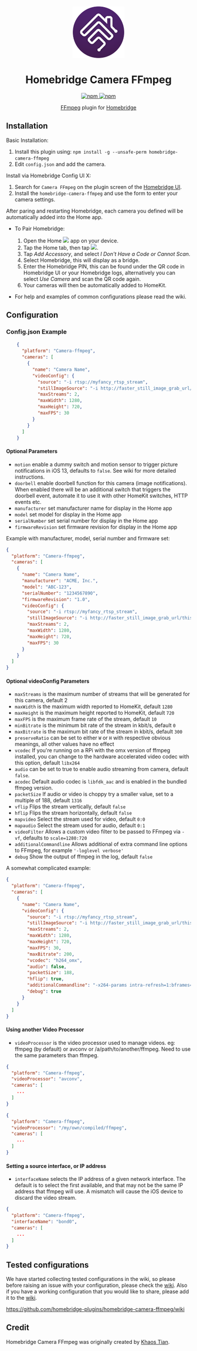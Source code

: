 <!-- markdownlint-disable no-inline-html -->
<span align="center">

[<img alt="homebridge-verified" src="https://github.com/homebridge/branding/blob/master/logos/homebridge-color-round.svg?sanitize=true" width="140px">](https://github.com/homebridge/verified/blob/master/verified-plugins.json)

# Homebridge Camera FFmpeg

[![npm](https://badgen.net/npm/v/homebridge-camera-ffmpeg) ![npm](https://badgen.net/npm/dt/homebridge-camera-ffmpeg)](https://www.npmjs.com/package/homebridge-camera-ffmpeg)

[FFmpeg](https://www.ffmpeg.org) plugin for [Homebridge](https://homebridge.io)

</span>
<!-- markdownlint-enable no-inline-html -->

## Installation

Basic Installation:

1. Install this plugin using: `npm install -g --unsafe-perm homebridge-camera-ffmpeg`
2. Edit `config.json` and add the camera.

Install via Homebridge Config UI X:

1. Search for `Camera FFmpeg` on the plugin screen of the [Homebridge UI](https://github.com/oznu/homebridge-config-ui-x).
2. Install the `homebridge-camera-ffmpeg` and use the form to enter your camera settings.

After paring and restarting Homebridge, each camera you defined will be automatically added into the Home app.

<!-- markdownlint-disable no-inline-html -->
- To Pair Homebridge:

  1. Open the Home <img src="https://user-images.githubusercontent.com/3979615/78010622-4ea1d380-738e-11ea-8a17-e6a465eeec35.png" height="16.42px"> app on your device.
  2. Tap the Home tab, then tap <img src="https://user-images.githubusercontent.com/3979615/78010869-9aed1380-738e-11ea-9644-9f46b3633026.png" height="16.42px">.
  3. Tap _Add Accessory_, and select _I Don't Have a Code or Cannot Scan_.
  4. Select Homebridge, this will display as a bridge.
  5. Enter the Homebridge PIN, this can be found under the QR code in Homebridge UI or your Homebridge logs, alternatively you can select _Use Camera_ and scan the QR code again.
  6. Your cameras will then be automatically added to HomeKit.

- For help and examples of common configurations please read the wiki.
<!-- markdownlint-enable no-inline-html -->

## Configuration

### Config.json Example

```json
    {
      "platform": "Camera-ffmpeg",
      "cameras": [
        {
          "name": "Camera Name",
          "videoConfig": {
            "source": "-i rtsp://myfancy_rtsp_stream",
            "stillImageSource": "-i http://faster_still_image_grab_url/this_is_optional.jpg",
            "maxStreams": 2,
            "maxWidth": 1280,
            "maxHeight": 720,
            "maxFPS": 30
          }
        }
      ]
    }
```

#### Optional Parameters

- `motion` enable a dummy switch and motion sensor to trigger picture notifications in iOS 13, defaults to `false`. See wiki for more detailed instructions.
- `doorbell` enable doorbell function for this camera (image notifications). When enabled there will be an additional switch that triggers the doorbell event, automate it to use it with other HomeKit switches, HTTP events etc.
- `manufacturer` set manufacturer name for display in the Home app
- `model` set model for display in the Home app
- `serialNumber` set serial number for display in the Home app
- `firmwareRevision` set firmware revision for display in the Home app

Example with manufacturer, model, serial number and firmware set:

```json
{
  "platform": "Camera-ffmpeg",
  "cameras": [
    {
      "name": "Camera Name",
      "manufacturer": "ACME, Inc.",
      "model": "ABC-123",
      "serialNumber": "1234567890",
      "firmwareRevision": "1.0",
      "videoConfig": {
        "source": "-i rtsp://myfancy_rtsp_stream",
        "stillImageSource": "-i http://faster_still_image_grab_url/this_is_optional.jpg",
        "maxStreams": 2,
        "maxWidth": 1280,
        "maxHeight": 720,
        "maxFPS": 30
      }
    }
  ]
}
```

#### Optional videoConfig Parameters

- `maxStreams` is the maximum number of streams that will be generated for this camera, default 2
- `maxWidth` is the maximum width reported to HomeKit, default `1280`
- `maxHeight` is the maximum height reported to HomeKit, default `720`
- `maxFPS` is the maximum frame rate of the stream, default `10`
- `minBitrate` is the minimum bit rate of the stream in kbit/s, default `0`
- `maxBitrate` is the maximum bit rate of the stream in kbit/s, default `300`
- `preserveRatio` can be set to either `W` or `H` with respective obvious meanings, all other values have no effect
- `vcodec` If you're running on a RPi with the omx version of ffmpeg installed, you can change to the hardware accelerated video codec with this option, default `libx264`
- `audio` can be set to true to enable audio streaming from camera, default `false`.
- `acodec` Default audio codec is `libfdk_aac` and is enabled in the bundled ffmpeg version.
- `packetSize` If audio or video is choppy try a smaller value, set to a multiple of 188, default `1316`
- `vflip` Flips the stream vertically, default `false`
- `hflip` Flips the stream horizontally, default `false`
- `mapvideo` Select the stream used for video, default `0:0`
- `mapaudio` Select the stream used for audio, default `0:1`
- `videoFilter` Allows a custom video filter to be passed to FFmpeg via `-vf`, defaults to `scale=1280:720`
- `additionalCommandline` Allows additional of extra command line options to FFmpeg, for example `'-loglevel verbose'`
- `debug` Show the output of ffmpeg in the log, default `false`

A somewhat complicated example:

```json
{
  "platform": "Camera-ffmpeg",
  "cameras": [
    {
      "name": "Camera Name",
      "videoConfig": {
        "source": "-i rtsp://myfancy_rtsp_stream",
        "stillImageSource": "-i http://faster_still_image_grab_url/this_is_optional.jpg",
        "maxStreams": 2,
        "maxWidth": 1280,
        "maxHeight": 720,
        "maxFPS": 30,
        "maxBitrate": 200,
        "vcodec": "h264_omx",
        "audio": false,
        "packetSize": 188,
        "hflip": true,
        "additionalCommandline": "-x264-params intra-refresh=1:bframes=0",
        "debug": true
      }
    }
  ]
}
```

#### Using another Video Processor

- `videoProcessor` is the video processor used to manage videos. eg: ffmpeg (by default) or avconv or /a/path/to/another/ffmpeg. Need to use the same parameters than ffmpeg.

```json
{
  "platform": "Camera-ffmpeg",
  "videoProcessor": "avconv",
  "cameras": [
    ...
  ]
}
```

```json
{
  "platform": "Camera-ffmpeg",
  "videoProcessor": "/my/own/compiled/ffmpeg",
  "cameras": [
    ...
  ]
}
```

#### Setting a source interface, or IP address

- `interfaceName` selects the IP address of a given network interface. The default is to select the first available, and that may not be the same IP address that ffmpeg will use. A mismatch will cause the iOS device to discard the video stream.

```json
{
  "platform": "Camera-ffmpeg",
  "interfaceName": "bond0",
  "cameras": [
    ...
  ]
}
```

## Tested configurations

We have started collecting tested configurations in the wiki, so please before raising an issue with your configuration, please check the [wiki](https://github.com/homebridge-plugins/homebridge-camera-ffmpeg/wiki). Also if you have a working configuration that you would like to share, please add it to the [wiki](https://github.com/homebridge-plugins/homebridge-camera-ffmpeg/wiki).

<https://github.com/homebridge-plugins/homebridge-camera-ffmpeg/wiki>

## Credit

Homebridge Camera FFmpeg was originally created by [Khaos Tian](https://twitter.com/khaost).
